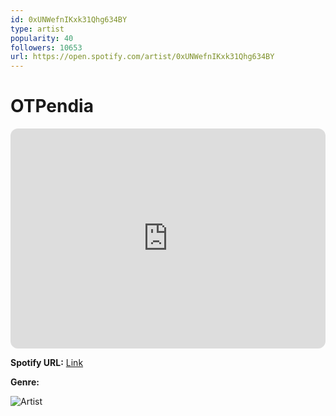 ```yaml
---
id: 0xUNWefnIKxk31Qhg634BY
type: artist
popularity: 40
followers: 10653
url: https://open.spotify.com/artist/0xUNWefnIKxk31Qhg634BY
---
```

# OTPendia

<iframe style="border-radius:12px" src="https://open.spotify.com/embed/artist/0xUNWefnIKxk31Qhg634BY" width="100%" height="352" frameBorder="0" allowfullscreen="" allow="autoplay; clipboard-write; encrypted-media; fullscreen; picture-in-picture" loading="lazy"></iframe>

**Spotify URL:** [Link](https://open.spotify.com/artist/0xUNWefnIKxk31Qhg634BY)

**Genre:** 

![Artist](https://i.scdn.co/image/ab6761610000e5eb84b939af9c9ad288a6419ff0)
